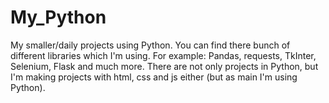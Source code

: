 # My_Python

My smaller/daily projects using Python. You can find there bunch of different libraries which I'm using. For example: Pandas, requests, TkInter, Selenium, Flask and much more. There are not only projects in Python, but I'm making projects with html, css and js either (but as main I'm using Python).

